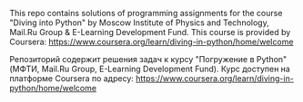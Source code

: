 This repo contains solutions of programming assignments for the course "Diving into Python" 
by Moscow Institute of Physics and Technology, Mail.Ru Group & E-Learning Development Fund.
This course is provided by Coursera:
https://www.coursera.org/learn/diving-in-python/home/welcome


Репозиторий содержит решения задач к курсу "Погружение в Python" (МФТИ, Mail.Ru Group,
E-Learning Development Fund). Курс доступен на платформе Coursera по адресу:
https://www.coursera.org/learn/diving-in-python/home/welcome
